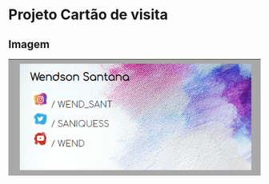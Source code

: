 # Projeto Cartão de visita

## Imagem
<p align="center">
    <img src="assets/to_readme/img01.png">
</p>